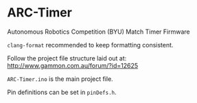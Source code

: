 # ARC-Timer
Autonomous Robotics Competition (BYU) Match Timer Firmware

```clang-format``` recommended to keep formatting consistent.

Follow the project file structure laid out at: http://www.gammon.com.au/forum/?id=12625

```ARC-Timer.ino``` is the main project file.

Pin definitions can be set in ```pinDefs.h```.
